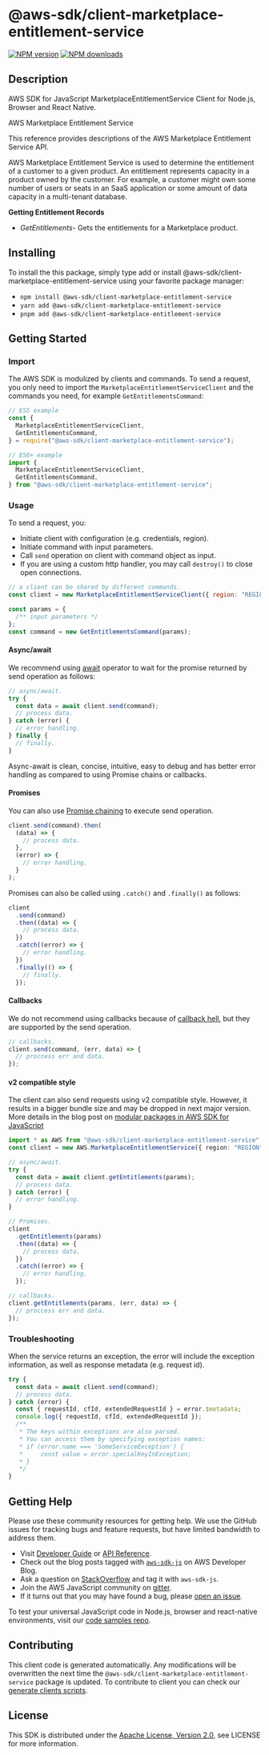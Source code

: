 # @aws-sdk/client-marketplace-entitlement-service

[![NPM version](https://img.shields.io/npm/v/@aws-sdk/client-marketplace-entitlement-service/latest.svg)](https://www.npmjs.com/package/@aws-sdk/client-marketplace-entitlement-service)
[![NPM downloads](https://img.shields.io/npm/dm/@aws-sdk/client-marketplace-entitlement-service.svg)](https://www.npmjs.com/package/@aws-sdk/client-marketplace-entitlement-service)

## Description

AWS SDK for JavaScript MarketplaceEntitlementService Client for Node.js, Browser and React Native.

<fullname>AWS Marketplace Entitlement Service</fullname>

<p>This reference provides descriptions of the AWS Marketplace Entitlement Service
API.</p>
<p>AWS Marketplace Entitlement Service is used to determine the entitlement of a customer to
a given product. An entitlement represents capacity in a product owned by the customer. For
example, a customer might own some number of users or seats in an SaaS application or some
amount of data capacity in a multi-tenant database.</p>
<p>
<b>Getting Entitlement Records</b>
</p>
<ul>
<li>
<p>
<i>GetEntitlements</i>- Gets the entitlements for a Marketplace
product.</p>
</li>
</ul>

## Installing

To install the this package, simply type add or install @aws-sdk/client-marketplace-entitlement-service
using your favorite package manager:

- `npm install @aws-sdk/client-marketplace-entitlement-service`
- `yarn add @aws-sdk/client-marketplace-entitlement-service`
- `pnpm add @aws-sdk/client-marketplace-entitlement-service`

## Getting Started

### Import

The AWS SDK is modulized by clients and commands.
To send a request, you only need to import the `MarketplaceEntitlementServiceClient` and
the commands you need, for example `GetEntitlementsCommand`:

```js
// ES5 example
const {
  MarketplaceEntitlementServiceClient,
  GetEntitlementsCommand,
} = require("@aws-sdk/client-marketplace-entitlement-service");
```

```ts
// ES6+ example
import {
  MarketplaceEntitlementServiceClient,
  GetEntitlementsCommand,
} from "@aws-sdk/client-marketplace-entitlement-service";
```

### Usage

To send a request, you:

- Initiate client with configuration (e.g. credentials, region).
- Initiate command with input parameters.
- Call `send` operation on client with command object as input.
- If you are using a custom http handler, you may call `destroy()` to close open connections.

```js
// a client can be shared by different commands.
const client = new MarketplaceEntitlementServiceClient({ region: "REGION" });

const params = {
  /** input parameters */
};
const command = new GetEntitlementsCommand(params);
```

#### Async/await

We recommend using [await](https://developer.mozilla.org/en-US/docs/Web/JavaScript/Reference/Operators/await)
operator to wait for the promise returned by send operation as follows:

```js
// async/await.
try {
  const data = await client.send(command);
  // process data.
} catch (error) {
  // error handling.
} finally {
  // finally.
}
```

Async-await is clean, concise, intuitive, easy to debug and has better error handling
as compared to using Promise chains or callbacks.

#### Promises

You can also use [Promise chaining](https://developer.mozilla.org/en-US/docs/Web/JavaScript/Guide/Using_promises#chaining)
to execute send operation.

```js
client.send(command).then(
  (data) => {
    // process data.
  },
  (error) => {
    // error handling.
  }
);
```

Promises can also be called using `.catch()` and `.finally()` as follows:

```js
client
  .send(command)
  .then((data) => {
    // process data.
  })
  .catch((error) => {
    // error handling.
  })
  .finally(() => {
    // finally.
  });
```

#### Callbacks

We do not recommend using callbacks because of [callback hell](http://callbackhell.com/),
but they are supported by the send operation.

```js
// callbacks.
client.send(command, (err, data) => {
  // proccess err and data.
});
```

#### v2 compatible style

The client can also send requests using v2 compatible style.
However, it results in a bigger bundle size and may be dropped in next major version. More details in the blog post
on [modular packages in AWS SDK for JavaScript](https://aws.amazon.com/blogs/developer/modular-packages-in-aws-sdk-for-javascript/)

```ts
import * as AWS from "@aws-sdk/client-marketplace-entitlement-service";
const client = new AWS.MarketplaceEntitlementService({ region: "REGION" });

// async/await.
try {
  const data = await client.getEntitlements(params);
  // process data.
} catch (error) {
  // error handling.
}

// Promises.
client
  .getEntitlements(params)
  .then((data) => {
    // process data.
  })
  .catch((error) => {
    // error handling.
  });

// callbacks.
client.getEntitlements(params, (err, data) => {
  // proccess err and data.
});
```

### Troubleshooting

When the service returns an exception, the error will include the exception information,
as well as response metadata (e.g. request id).

```js
try {
  const data = await client.send(command);
  // process data.
} catch (error) {
  const { requestId, cfId, extendedRequestId } = error.$metadata;
  console.log({ requestId, cfId, extendedRequestId });
  /**
   * The keys within exceptions are also parsed.
   * You can access them by specifying exception names:
   * if (error.name === 'SomeServiceException') {
   *     const value = error.specialKeyInException;
   * }
   */
}
```

## Getting Help

Please use these community resources for getting help.
We use the GitHub issues for tracking bugs and feature requests, but have limited bandwidth to address them.

- Visit [Developer Guide](https://docs.aws.amazon.com/sdk-for-javascript/v3/developer-guide/welcome.html)
  or [API Reference](https://docs.aws.amazon.com/AWSJavaScriptSDK/v3/latest/index.html).
- Check out the blog posts tagged with [`aws-sdk-js`](https://aws.amazon.com/blogs/developer/tag/aws-sdk-js/)
  on AWS Developer Blog.
- Ask a question on [StackOverflow](https://stackoverflow.com/questions/tagged/aws-sdk-js) and tag it with `aws-sdk-js`.
- Join the AWS JavaScript community on [gitter](https://gitter.im/aws/aws-sdk-js-v3).
- If it turns out that you may have found a bug, please [open an issue](https://github.com/aws/aws-sdk-js-v3/issues/new/choose).

To test your universal JavaScript code in Node.js, browser and react-native environments,
visit our [code samples repo](https://github.com/aws-samples/aws-sdk-js-tests).

## Contributing

This client code is generated automatically. Any modifications will be overwritten the next time the `@aws-sdk/client-marketplace-entitlement-service` package is updated.
To contribute to client you can check our [generate clients scripts](https://github.com/aws/aws-sdk-js-v3/tree/main/scripts/generate-clients).

## License

This SDK is distributed under the
[Apache License, Version 2.0](http://www.apache.org/licenses/LICENSE-2.0),
see LICENSE for more information.
